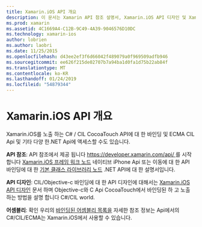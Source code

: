 ```yaml
---
title: Xamarin.iOS API 개요
description: 이 문서는 Xamarin API 참조 설명서, Xamarin.iOS API 디자인 및 Xamarin 개발에서 용도로 사용할 수 있는 어셈블리의 목록을 설명 하는 가이드를 링크 합니다.
ms.prod: xamarin
ms.assetid: 4C1669A4-C12B-9C49-4A39-9046576D10DC
ms.technology: xamarin-ios
author: lobrien
ms.author: laobri
ms.date: 11/25/2015
ms.openlocfilehash: d43ee2ef3f6d66042f489079a0f969509adfb946
ms.sourcegitcommit: ee626f215de02707b7a94ba1d0fa1d75b22ab84f
ms.translationtype: MT
ms.contentlocale: ko-KR
ms.lasthandoff: 01/24/2019
ms.locfileid: "54879344"
---
```

# <a name="xamarinios-api-overview"></a>Xamarin.iOS API 개요

Xamarin.iOS를 노출 하는 C# / CIL CocoaTouch API에 대 한 바인딩 및 ECMA CIL Api 및 기타 다양 한.NET Api에 액세스할 수도 있습니다.

 **API 참조**: API 참조에서 제공 됩니다 [ https://developer.xamarin.com/api/ ](https://docs.microsoft.com/dotnet/api/)를 시작 합니다 [Xamarin.iOS 프레임 워크 노드](https://docs.microsoft.com/dotnet/api/?view=xamarinios-10.8) 네이티브 iPhone Api 또는 이동에 대 한 API 바인딩에 대 한 [기본 클래스 라이브러리 노드](https://docs.microsoft.com/dotnet/api/?view=netstandard-2.0) .NET API에 대 한 설명서입니다.

 **API 디자인**: CIL/Objective-c 바인딩에 대 한 API 디자인에 대해서는 [Xamarin.iOS API 디자인](~/ios/internals/api-design/index.md) 문서 하며 Objective-c와 C Api CocoaTouch에서 바인딩된 하 고 노출 하는 방법을 설명 합니다 C#/CIL world.

 **어셈블리**: 확인 우리의 [바인딩된 어셈블리 목록을](~/cross-platform/internals/available-assemblies.md) 자세한 참조 정보는 Api에서의 C#/CIL/ECMA는 Xamarin.iOS에서 사용할 수 있습니다.
